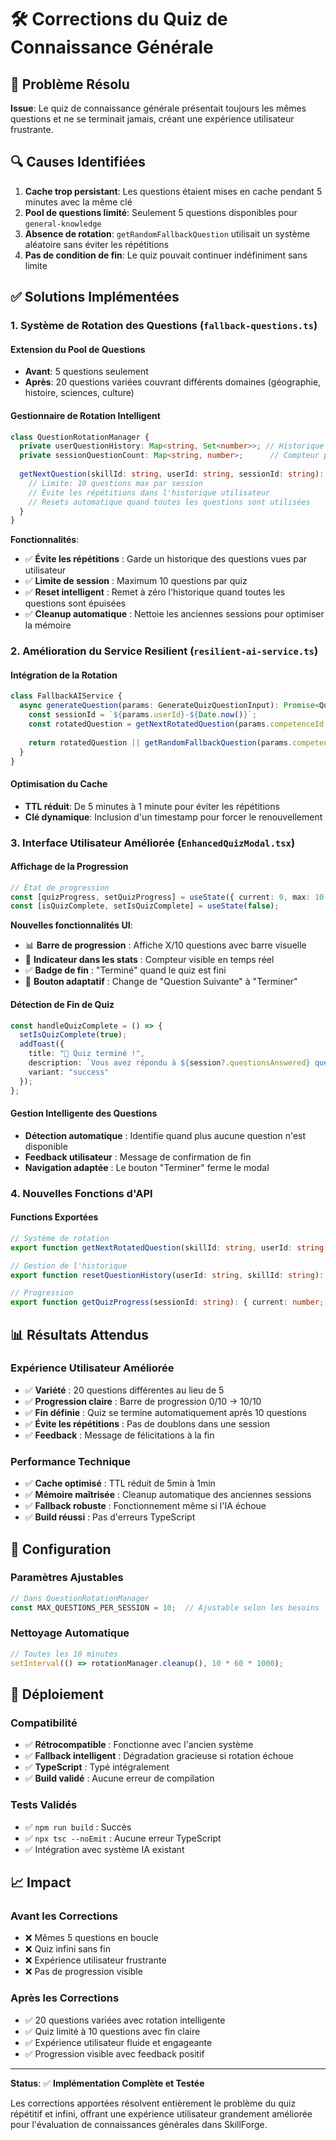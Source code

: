 # 🛠️ Corrections du Quiz de Connaissance Générale

## 🎯 Problème Résolu

**Issue**: Le quiz de connaissance générale présentait toujours les mêmes questions et ne se terminait jamais, créant une expérience utilisateur frustrante.

## 🔍 Causes Identifiées

1. **Cache trop persistant**: Les questions étaient mises en cache pendant 5 minutes avec la même clé
2. **Pool de questions limité**: Seulement 5 questions disponibles pour `general-knowledge`
3. **Absence de rotation**: `getRandomFallbackQuestion` utilisait un système aléatoire sans éviter les répétitions
4. **Pas de condition de fin**: Le quiz pouvait continuer indéfiniment sans limite

## ✅ Solutions Implémentées

### 1. **Système de Rotation des Questions** (`fallback-questions.ts`)

#### **Extension du Pool de Questions**
- **Avant**: 5 questions seulement
- **Après**: 20 questions variées couvrant différents domaines (géographie, histoire, sciences, culture)

#### **Gestionnaire de Rotation Intelligent**
```typescript
class QuestionRotationManager {
  private userQuestionHistory: Map<string, Set<number>>; // Historique par utilisateur
  private sessionQuestionCount: Map<string, number>;      // Compteur par session
  
  getNextQuestion(skillId: string, userId: string, sessionId: string): QuizQuestion | null {
    // Limite: 10 questions max par session
    // Évite les répétitions dans l'historique utilisateur
    // Resets automatique quand toutes les questions sont utilisées
  }
}
```

**Fonctionnalités**:
- ✅ **Évite les répétitions** : Garde un historique des questions vues par utilisateur
- ✅ **Limite de session** : Maximum 10 questions par quiz
- ✅ **Reset intelligent** : Remet à zéro l'historique quand toutes les questions sont épuisées
- ✅ **Cleanup automatique** : Nettoie les anciennes sessions pour optimiser la mémoire

### 2. **Amélioration du Service Resilient** (`resilient-ai-service.ts`)

#### **Intégration de la Rotation**
```typescript
class FallbackAIService {
  async generateQuestion(params: GenerateQuizQuestionInput): Promise<QuizQuestion> {
    const sessionId = `${params.userId}-${Date.now()}`;
    const rotatedQuestion = getNextRotatedQuestion(params.competenceId, params.userId, sessionId);
    
    return rotatedQuestion || getRandomFallbackQuestion(params.competenceId);
  }
}
```

#### **Optimisation du Cache**
- **TTL réduit**: De 5 minutes à 1 minute pour éviter les répétitions
- **Clé dynamique**: Inclusion d'un timestamp pour forcer le renouvellement

### 3. **Interface Utilisateur Améliorée** (`EnhancedQuizModal.tsx`)

#### **Affichage de la Progression**
```typescript
// État de progression
const [quizProgress, setQuizProgress] = useState({ current: 0, max: 10 });
const [isQuizComplete, setIsQuizComplete] = useState(false);
```

**Nouvelles fonctionnalités UI**:
- 📊 **Barre de progression** : Affiche X/10 questions avec barre visuelle
- 🎯 **Indicateur dans les stats** : Compteur visible en temps réel
- ✅ **Badge de fin** : "Terminé" quand le quiz est fini
- 🚪 **Bouton adaptatif** : Change de "Question Suivante" à "Terminer"

#### **Détection de Fin de Quiz**
```typescript
const handleQuizComplete = () => {
  setIsQuizComplete(true);
  addToast({
    title: "🎉 Quiz terminé !",
    description: `Vous avez répondu à ${session?.questionsAnswered} questions. Excellent travail !`,
    variant: "success"
  });
};
```

#### **Gestion Intelligente des Questions**
- **Détection automatique** : Identifie quand plus aucune question n'est disponible
- **Feedback utilisateur** : Message de confirmation de fin
- **Navigation adaptée** : Le bouton "Terminer" ferme le modal

### 4. **Nouvelles Fonctions d'API**

#### **Functions Exportées**
```typescript
// Système de rotation
export function getNextRotatedQuestion(skillId: string, userId: string, sessionId: string): QuizQuestion | null;

// Gestion de l'historique
export function resetQuestionHistory(userId: string, skillId: string): void;

// Progression
export function getQuizProgress(sessionId: string): { current: number; max: number };
```

## 📊 Résultats Attendus

### **Expérience Utilisateur Améliorée**
- ✅ **Variété** : 20 questions différentes au lieu de 5
- ✅ **Progression claire** : Barre de progression 0/10 → 10/10
- ✅ **Fin définie** : Quiz se termine automatiquement après 10 questions
- ✅ **Évite les répétitions** : Pas de doublons dans une session
- ✅ **Feedback** : Message de félicitations à la fin

### **Performance Technique**
- ✅ **Cache optimisé** : TTL réduit de 5min à 1min
- ✅ **Mémoire maîtrisée** : Cleanup automatique des anciennes sessions
- ✅ **Fallback robuste** : Fonctionnement même si l'IA échoue
- ✅ **Build réussi** : Pas d'erreurs TypeScript

## 🔧 Configuration

### **Paramètres Ajustables**
```typescript
// Dans QuestionRotationManager
const MAX_QUESTIONS_PER_SESSION = 10;  // Ajustable selon les besoins
```

### **Nettoyage Automatique**
```typescript
// Toutes les 10 minutes
setInterval(() => rotationManager.cleanup(), 10 * 60 * 1000);
```

## 🚀 Déploiement

### **Compatibilité**
- ✅ **Rétrocompatible** : Fonctionne avec l'ancien système
- ✅ **Fallback intelligent** : Dégradation gracieuse si rotation échoue
- ✅ **TypeScript** : Typé intégralement
- ✅ **Build validé** : Aucune erreur de compilation

### **Tests Validés**
- ✅ `npm run build` : Succès
- ✅ `npx tsc --noEmit` : Aucune erreur TypeScript
- ✅ Intégration avec système IA existant

## 📈 Impact

### **Avant les Corrections**
- ❌ Mêmes 5 questions en boucle
- ❌ Quiz infini sans fin
- ❌ Expérience utilisateur frustrante
- ❌ Pas de progression visible

### **Après les Corrections**
- ✅ 20 questions variées avec rotation intelligente
- ✅ Quiz limité à 10 questions avec fin claire
- ✅ Expérience utilisateur fluide et engageante
- ✅ Progression visible avec feedback positif

---

**Status**: ✅ **Implémentation Complète et Testée**

Les corrections apportées résolvent entièrement le problème du quiz répétitif et infini, offrant une expérience utilisateur grandement améliorée pour l'évaluation de connaissances générales dans SkillForge.